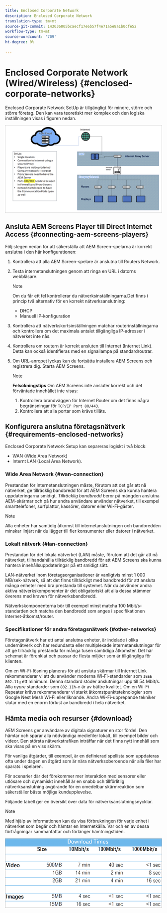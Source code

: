 ```yaml
---
title: Enclosed Corporate Network
description: Enclosed Corporate Network
translation-type: tm+mt
source-git-commit: 143036005bcaecf17e6b57f4e71a5e8a1b0cfe52
workflow-type: tm+mt
source-wordcount: '709'
ht-degree: 0%

---
```



# Enclosed Corporate Network (Wired/Wireless) {#enclosed-corporate-networks}

Enclosed Corporate Network SetUp är tillgängligt för mindre, större och större företag. Den kan vara teoretiskt mer komplex och den logiska inställningen visas i figuren nedan.

![](/help/using/assets/enclosed-network-1.png)


## Ansluta AEM Screens Player till Direct Internet Access {#connecting-aem-screens-players}

Följ stegen nedan för att säkerställa att AEM Screen-spelarna är korrekt anslutna i den här konfigurationen:

1. Kontrollera att alla AEM Screen-spelare är anslutna till Routers Network.
1. Testa internetanslutningen genom att ringa en URL i datorns webbläsare.

   >[!NOTE]
   >Om du får ett fel kontrollerar du nätverksinställningarna.Det finns i princip två alternativ för en korrekt nätverksanslutning:
   >* DHCP
   >* Manuell IP-konfiguration


1. Kontrollera att nätverkskortsinställningen matchar routerinställningarna och kontrollera om det maximala antalet tillgängliga IP-adresser i nätverket inte nås.

1. Kontrollera om routern är korrekt ansluten till Internet (Internet Link). Detta kan också identifieras med en signallampa på standardroutrar.
1. Om URL-anropet lyckas kan du fortsätta installera AEM Screens och registrera dig. Starta AEM Screens.

   >[!NOTE]
   >**Felsökningstips**
   >Om AEM Screens inte ansluter korrekt och det förväntade innehållet inte visas:
   >
   >1. Kontrollera brandväggen för Internet Router om det finns några begränsningar för `TCP/IP Port 80/443`.
   >1. Kontrollera att alla portar som krävs tillåts.


## Konfigurera anslutna företagsnätverk {#requirements-enclosed-networks}

Enclosed Corporate Network Setup kan separeras logiskt i två block:

* WAN (Wide Area Network)
* Internt LAN (Local Area Network).

### Wide Area Network {#wan-connection}

Prestandan för internetanslutningen måste, förutom att det går att nå nätverket, ge tillräcklig bandbredd för att AEM Screens ska kunna hantera uppdateringarna smidigt.
*Tillräcklig bandbredd* beror på mängden anslutna AEM-skärmar och på hur andra användare använder nätverket, till exempel smarttelefoner, surfplattor, kassörer, datorer eller Wi-Fi-gäster.

>[!NOTE]
>Alla enheter har samtidig åtkomst till internetanslutningen och bandbredden minskar linjärt när du lägger till fler konsumenter eller datorer i nätverket.

### Lokalt nätverk {#lan-connection}

Prestandan för det lokala nätverket (LAN) måste, förutom att det går att nå nätverket, tillhandahålla tillräcklig bandbredd för att AEM Screens ska kunna hantera innehållsuppdateringar på ett smidigt sätt.

LAN-nätverket inom företagsorganisationer är vanligtvis minst 1 000 MB/sek-nätverk, så att det finns tillräckligt med bandbredd för att ansluta många enheter med bra prestanda till systemet. När du använder andra aktiva nätverkskomponenter är det obligatoriskt att alla dessa stämmer överens med kraven för nätverksbandbredd.

Nätverkskomponenterna bör till exempel minst matcha 100 Mbit/s-standarden och matcha den bandbredd som anges i specifikationen Internet-åtkomst/router.

### Specifikationer för andra företagsnätverk {#other-networks}

Företagsnätverk har ett antal anslutna enheter, är indelade i olika undernätverk och har redundanta eller multiplexade internetanslutningar för att ge tillräcklig prestanda för många tusen samtidiga åtkomster.
Det här schemat är förenklat och passar de flesta miljöer som är tillgängliga för klienten.

Om en Wi-Fi-lösning planeras för att ansluta skärmar till Internet Link rekommenderar vi att du använder moderna Wi-Fi-standarder som `IEEE 802.11g` ett minimum. Denna standard stöder anslutningar upp till 54 Mbit/s. Alla *nyare* standarder som `802.11h-n` är av bättre kvalitet. Om en Wi-Fi Repeater krävs rekommenderar vi starkt åtkomstpunktsteknologier som Google Nest Mesh Wi-Fi eller liknande.
Andra Wi-Fi-upprepande tekniker slutar med en enorm förlust av bandbredd i hela nätverket.

## Hämta media och resurser {#download}

AEM Screens ger användare av digitala signaturer en stor fördel. Den hämtar och sparar alla nödvändiga mediefiler lokalt, till exempel bilder och videor. Den största nätverkstrafiken inträffar när det finns nytt innehåll som ska visas på en viss skärm.

För vanliga åtgärder, till exempel, är en definierad spellista som uppdateras ofta under dagen en åtgärd som är nära nätverksoberoende när alla filer har sparats i spelaren.

För scenarier där det förekommer mer interaktion med sensorer eller utlösare och dynamiskt innehåll är en snabb och tillförlitlig nätverksanslutning avgörande för en omedelbar skärmreaktion som säkerställer bästa möjliga kundupplevelse.

Följande tabell ger en översikt över data för nätverksanslutningsnycklar.

>[!NOTE]
>Med hjälp av informationen kan du visa förbrukningen för varje enhet i nätverket som begär och hämtar en Internetkälla. Var och en av dessa förfrågningar sammanfattar och förlänger hämtningstiden.

![](/help/using/assets/enclosed-network-download.png)
